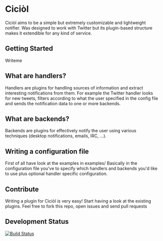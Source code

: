 Ciciòl
======

Ciciòl aims to be a simple but extremely customizable and lightweight
notifier. Was designed to work with Twitter but its plugin-based structure
makes it extendible for any kind of service.


Getting Started
---------------
Writeme


What are handlers?
------------------
Handlers are plugins for handling sources of information and extract
interesting notifications from them. For example the Twitter handler looks
for new tweets, filters according to what the user specified in the config
file and sends the notification data to one or more backends.


What are backends?
------------------
Backends are plugins for effectively notify the user using various techniques
(desktop notifications, emails, IRC, ...).


Writing a configuration file
----------------------------
First of all have look at the examples in examples/
Basically in the configuration file you've to specify which handlers and
backends you'd like to use plus optional handler specific configuration.


Contribute
----------

Writing a plugin for Ciciòl is very easy! Start having a look at the existing
plugins.
Feel free to fork this repo, open issues and send pull requests


Development Status
------------------
[![Build Status](https://secure.travis-ci.org/volpino/Ciciol.png?branch=develop)](http://travis-ci.org/volpino/Ciciol)

